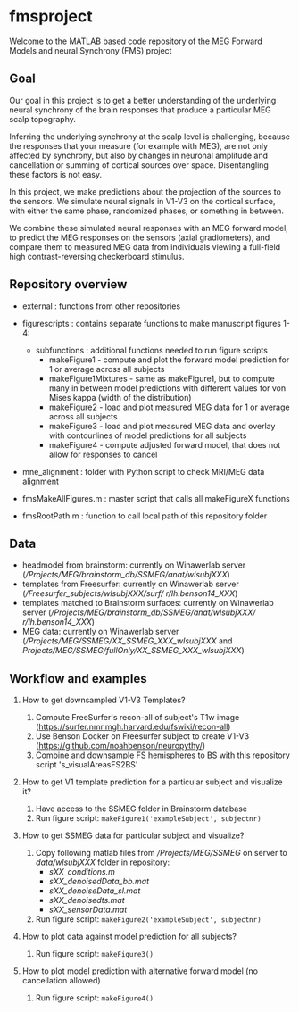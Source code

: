 # fmsproject

Welcome to the MATLAB based code repository of the MEG Forward Models and neural Synchrony (FMS) project

## Goal
Our goal in this project is to get a better understanding of the underlying neural synchrony 
of the brain responses that produce a particular MEG scalp topography. 

Inferring the underlying synchrony at the scalp level is challenging, because the responses
that your measure (for example with MEG), are not only affected by synchrony, but also by 
changes in neuronal amplitude and cancellation or summing of cortical sources over space.
Disentangling these factors is not easy.

In this project, we make predictions about the projection of the sources to the sensors.
We simulate neural signals in V1-V3 on the cortical surface, with either the same phase, 
randomized phases, or something in between.

We combine these simulated neural responses with an MEG forward model, to predict the MEG
responses on the sensors (axial gradiometers), and compare them to measured MEG data from
individuals viewing a full-field high contrast-reversing checkerboard stimulus.


## Repository overview

- external 			: functions from other repositories
- figurescripts		: contains separate functions to make manuscript figures 1-4:
	- subfunctions 	: additional functions needed to run figure scripts
		- makeFigure1 - compute and plot the forward model prediction for 1 or average across all subjects
		- makeFigure1Mixtures - same as makeFigure1, but to compute many in between model predictions with different values for von Mises kappa (width of the distribution) 
		- makeFigure2 - load and plot measured MEG data for 1 or average across all subjects
		- makeFigure3 - load and plot measured MEG data and overlay with contourlines of model predictions for all subjects
		- makeFigure4 - compute adjusted forward model, that does not allow for responses to cancel					
	
- mne_alignment		: folder with Python script to check MRI/MEG data alignment

- fmsMakeAllFigures.m : master script that calls all makeFigureX functions
- fmsRootPath.m 		: function to call local path of this repository folder

## Data
- headmodel from brainstorm:
	currently on Winawerlab server (_/Projects/MEG/brainstorm_db/SSMEG/anat/wlsubjXXX_)
- templates from Freesurfer:
	currently on Winawerlab server (_/Freesurfer_subjects/wlsubjXXX/surf/ r/lh.benson14_XXX_)
- templates matched to Brainstorm surfaces:
	currently on Winawerlab server (_/Projects/MEG/brainstorm_db/SSMEG/anat/wlsubjXXX/ r/lh.benson14_XXX_)
- MEG data: 
	currently on Winawerlab server (_/Projects/MEG/SSMEG/XX_SSMEG_XXX_wlsubjXXX_ and
								_Projects/MEG/SSMEG/fullOnly/XX_SSMEG_XXX_wlsubjXXX_)

## Workflow and examples
1. How to get downsampled V1-V3 Templates?
	1. Compute FreeSurfer's recon-all of subject's T1w image (https://surfer.nmr.mgh.harvard.edu/fswiki/recon-all)
	2. Use Benson Docker on Freesurfer subject to create V1-V3 (https://github.com/noahbenson/neuropythy/)
	3. Combine and downsample FS hemispheres to BS with this repository script 's_visualAreasFS2BS'

2. How to get V1 template prediction for a particular subject and visualize it?
	1. Have access to the SSMEG folder in Brainstorm database
	2. Run figure script: `makeFigure1('exampleSubject', subjectnr)`

3. How to get SSMEG data for particular subject and visualize?
	1. Copy following matlab files from _/Projects/MEG/SSMEG_ on server to _data/wlsubjXXX_ folder in repository:
		- _sXX_conditions.m_
		- _sXX_denoisedData_bb.mat_
		- _sXX_denoiseData_sl.mat_
		- _sXX_denoisedts.mat_
		- _sXX_sensorData.mat_
	2. Run figure script: `makeFigure2('exampleSubject', subjectnr)`

4. How to plot data against model prediction for all subjects?
	1. Run figure script: `makeFigure3()`

5. How to plot model prediction with alternative forward model (no cancellation allowed)
	1. Run figure script: `makeFigure4()`


